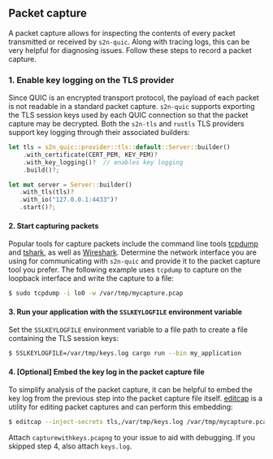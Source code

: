 ## Packet capture

A packet capture allows for inspecting the contents of every packet transmitted or received by `s2n-quic`. Along with tracing logs, this can be very helpful for diagnosing issues. Follow these steps to record a packet capture.

### 1. Enable key logging on the TLS provider

Since QUIC is an encrypted transport protocol, the payload of each packet is not readable in a standard packet capture. `s2n-quic` supports exporting the TLS session keys used by each QUIC connection so that the packet capture may be decrypted. Both the `s2n-tls` and `rustls` TLS providers support key logging through their associated builders:

```rust
let tls = s2n_quic::provider::tls::default::Server::builder()
    .with_certificate(CERT_PEM, KEY_PEM)?
    .with_key_logging()?  // enables key logging
    .build()?;

let mut server = Server::builder()
   .with_tls(tls)?
   .with_io("127.0.0.1:4433")?
   .start()?;
```

#### 2. Start capturing packets

Popular tools for capture packets include the command line tools [tcpdump](https://www.tcpdump.org/) and [tshark](https://www.wireshark.org/docs/man-pages/tshark.html), as well as [Wireshark](https://www.wireshark.org/). Determine the network interface you are using for communicating with `s2n-quic` and provide it to the packet capture tool you prefer. The following example uses `tcpdump` to capture on the loopback interface and write the capture to a file: 

```bash
$ sudo tcpdump -i lo0 -w /var/tmp/mycapture.pcap
```

#### 3. Run your application with the `SSLKEYLOGFILE` environment variable

Set the `SSLKEYLOGFILE` environment variable to a file path to create a file containing the TLS session keys:

```bash
$ SSLKEYLOGFILE=/var/tmp/keys.log cargo run --bin my_application
```

#### 4. [Optional] Embed the key log in the packet capture file

To simplify analysis of the packet capture, it can be helpful to embed the key log from the previous step into the packet capture file itself. [editcap](https://www.wireshark.org/docs/man-pages/editcap.html) is a utility for editing packet captures and can perform this embedding: 

```bash
$ editcap --inject-secrets tls,/var/tmp/keys.log /var/tmp/mycapture.pcap /var/tmp/capturewithkeys.pcapng
```

Attach `capturewithkeys.pcapng` to your issue to aid with debugging. If you skipped step 4, also attach `keys.log`. 